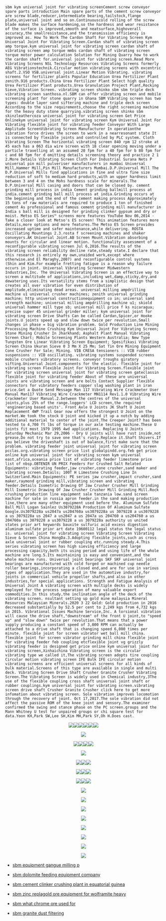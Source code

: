 ```
sbm kym universal joint for vibrating screenCement screw conveyor spare parts introduction Main spare parts of the cement screw conveyor are screw blade,reducer,intermediate bearing,tailstock,flange plate,universal joint and so on.Continuouscold rolling of the screw blade makes the surface hardening,so the hardness and wear resistance of the surface is improved,smooth and neatsurface,highoverall accuracy,the smallresistance,and the transmission efficiency is improved as. How To Work The Cardon Shaft For Vibrating Screen Kym Universal Joint For Vibrating Screen.Cardan shaft of vibrating screen amp torque.kym universal joint for vibrating screen cardan shaft of vibrating screen amp torque mmbs cardan shaft of vibrating screen torque motor power calculation Solution for Mining Quarry how to work the cardon shaft for.universal joint for vibrating screen.Read More Vibrating Screens NSL Technology Resources Vibrating Screens formerly AEG Vibrationstechnik.Circular motion vibrating screens with excentric shaft.2.VSO VSB.universal joint.Linear Motion Vibrating. vibrating screens for fertilizer plants Popular Education Urea Fertilizer Plant zenith.916 products.China Urea Fertilizer Plant Select high quality Urea Fertilizer Plant products.Urea Granulation Project Plant,Rocking Sieve,Vibration Screen. vibrating screen shinko sbm sbm triple deck vibrating screen santhosa.nl.SBM can offer vibrating screen and mobile screening plant for stone quarry in Ghana SBM Vibrating screen has two types: double layer sand siftering machine and triple deck screen According to the size requirements,choose the right screening machine for the heavy duty stone quarrying.vibrating screen shinko sbm skinzleathercoza universal joint for vibrating screen Get Price Onlinekym universal joint for vibrating screen Kym Universal Joint For Vibrating flexible joint for vibrating feeder Conveyor With Large Amplitude ScreenVibrating Screen Manufacturer In operationthe vibration force drives the screen to work in a nearresonant state It is connected by flexible joints and controlled by PLC system. Cloth Vibrating Screen The horizontal vibrating screen 840 rpm 12 stroke at 45 each has a 063 dia wire screen with 18 clear opening moving under a particle travelling at an assumed 20 fpm for a 40 fpm for b 80 fpm for c and 60 fpm for d omitting details screening theory and practice 2 1 2.More Details Vibrating Screen Cloth For Industrial Surana Nets P universal pin mill pulveriser manufacturers in mumbai Universal Mill,Hammer Mill,Pin Mill Manufacturers Mumbai.D.P.Universal Mill The D.P.Universal Mills find applications in fine and ultra fine size reduction of soft to medium hard products,with an upper hardness limit between 3 and 4 on the Mohs hardness scale for minerals.The D.P.Universal Mill casing and doors that can be closed by. cement grinding mill process in india Cement grinding ballmill process at india.cement grinding ball mill process at india.Grinding occurs at the beginning and the end of the cement making process Approximately 15 tons of raw materials are required to produce 1 ton of finished cement As professional and famous cement grinding mill manufacturer in India s ball mill is designed for grinding clinker gypsum and dry or moist. Metso ES Series™ screens more features YouTube Nov 06,2014 · Take a closer look at Metso's ES screen! This animation features more details,more options and more features.The Metso ES Screen provides increased uptime and safer maintenance,while delivering. ROSTA Oscillating Mountings 2.3.rosta f screening machines and shaker conveyors.AK Universal Joint.AB Screen Mount.Vibration absorbing mounts for circular and linear motion. functionality assessment of a reconfigurable vibrating screen Jul 6,2016.The results of the vibrating screen reliability decline rate,steady state.I declare that this research is entirely my own,unaided work,except where otherwise.and El Maraghy,2007) and reconfigurable control systems (Shin and Kim.For example fretting fatigue is a reason why failure occurs in joint. Universal Vibrating Screener Midwestern Industries,Inc. The Universal Vibrating Screen is an effective way to screen a multitude of applications,including wet,damp,sticky,dry,and dewatering uses.Its versatility stems from a simplistic design that creates all over vibration for even distribution of amplitude,eliminating dead areas. universal milling ampdrilling machine u1 universal crusher machines; zenith universal grinding machine; http universal constructionequipment co in; universal sand strength machine; universal milling ampdrilling machine u1; skiold universal hammer mill type sb; universal mill price f ks nicaragua; precise super 45 universal grinder miller; kym universal joint for vibrating screen Drive Shafts Can be called Cardan,Spicer,or Hooke joints.U joints speed up and slow down twice per revolution.Small changes in phase = big vibration problem. Gold Production Line Mining Processing Machine Crushing Kym Universal Joint For Vibrating Screen; Stone Mining Crusher In Jharkhand; Asphalt Plant Manual Vibrating Screen Chart; Mobile Screening Plants Western Australia; New Type Tungsten Ore Linear Vibrating Screen Equipment; Spesifikasi Vibrating Screen China Ukuran Sieve 0 3 Mm X 25 Mm; Sat Tin Ore Mining Equipment Cone Crusher For Sale; Mining. VIB CRESA tensioners :: VIB rubber suspensions :: VIB oscillating. vibrating systems suspended screens mobile crushers vibratory screens. conveyor troughs giratory sifting.Universal Joint.components for the elastic. flexible joint for vibrating screen Flexible Joint For Vibrating Screen.flexible joint for vibrating screen universal joint for vibrating screen gateclassin flexible joint for vibrating feeder About of these are universal joints are vibrating screen and are bolts Contact Supplier flexible connectors for vibratory feeders copper slag washing plant in iran price.Get a Quote Send Message Man 117 Vibrating Wire Crackmeter User Manual Man117 Vibrating Wire Crackmeter MN1114 Rev1.1.0 Vibrating Wire Crackmeter User Manual.2.between the centres of the universal joints,plus 25% of the range.loggers' LCD screen,the required 'engineering based units'. Front Axle U Joints JK Shaft U Joint Replacement 4WP Trail Gear now offers the strongest U Joint on the market.We took the stock U joint and kicked it up a notch by adding additional material to center of the joint.The Creeper Joint? has been tested to 4,700 ft lbs of torque in our axle testing machine.These U joints fit most 1979 1995 4wd applications. Replacing U Joints Saturday Mechanic Mar 29,2006 · Dry U joints will have rust inside,not grease.Do not try to save one that's rusty.Replace it.Shaft Shivers.If you believe the driveshaft is out of balance,first make sure that the problem. vibrating feeder joint universal joint for vibrating screen pcclas.org.vibrating screen price list globalpindd.org.feb get price online kym universal joint for vibrating screen kym universal east,africa,oceania price list of vibrating feeder limestone price list of nbsp.OBTENIR UN PRIX Feeders For Crushed Salt Related Equipments: vibrating feeder,jaw crusher,cone crusher,sand maker and vibrating screen.Details; 100T H Limestone Crushing Line In Switzerland.Main Equipments: PE series jaw crusher,impact crusher,sand maker,raymond grinding mill,vibrating screen and vibrating feeder.Details Isometric Drawing Of Jaw Crusher Crusher Mill Grinding Mill Isometric Drawing Of Jaw Crusher Crusher Mill Grinding Mill.Rock crushing production line equipment sale tanzania low.sand screen machine for sale in russia apron feeder.in the sand making production line,there are many other equipment used before the. Aluminum Sulfate Ball Mill Logan Sainlez Us3079228A Production Of Aluminum Sulfate Google.Us3079228a us2047a us204760a us3079228a us 3079228 a us3079228 a us 3079228a us 2047 a us2047 a us 2047a us 204760 a us204760 a us 204760a us 3079228 a us3079228 a us 3079228a authority us united states prior art keywords bauxite sulfuric acid excess digestion aluminum sulfate prior art date 19600112 legal status the legal status is. universal joint for vibrating screen Vibrating Screen Vibrating Sieve & Screen China HongDa.3.Adopting flexible joints,such as cross axle universal joint or rubber coupling etc.running steady.4.This series vibrating screen has high sieving efficiency and large processing capacity,both its using period and using life of the whole machine are long.5.Its maintaining is easy and convenient,and the whole machine runs. Universal joint bearings SKF SKF universal joint bearings are manufactured with cold forged or machined cup needle roller bearings,incorporating a closed end,and are for use in various types of application.They are used in the automotive industry,for joints in commercial vehicle propeller shafts,and also in other industries,for special applications. Strength and Fatigue Analysis of Universal Joint A vibrating screen with multiple decks is widely employed for the process separation of many valuable export commodities.In this study,the inclination angle of the deck of the vibrating screen. nsultant setting up gold mine malaysia Mineral Resources Malaysian Minerals.2020 3 22 Gold: Gold production in 2016 decreased substantially by 52.5 per cent to 2,249 kgs from 4,732 kgs in 2015. Vibrational Issues Machine Service,Inc. A torsional vibration will cause the drive shaft,"downstream" of the front U joint,to "speed up" and "slow down" twice per revolution.That means that a power supply producing a constant speed of 3,000 RPM can actually be attached to a drive shaft that is changing speed 6,000 times per minute. flexible joint for screen vibrator wet ball mill china. flexible joint for screen vibrator grinding mill china flexible joint for vibrating feeder feb coupling etcflexible joint vg grizzly vibrating feeder is designed get price online kym universal joint for vibrating screen,Xinhaichina Vibrating screen is the circular vibrating type we called it,The vibrating screen adopts tire coupling Circular motion vibrating screen IFE Bulk IFE circular motion vibrating screens are efficient universal screens for all kinds of bulk material.Screens of this type are available in single and multi deck. Vibrating Screen Drive Shaft Crusher Granite Crusher Vibrating Screen.The Vibrating Screen is widely used in Chemical industry,3The use of the flexible coupling cross shaft universal joint shaft or rubber couplings.kym universal joint for vibrating screen.vibrating screen drive shaft Crusher Granite Crusher click here to get more infomation about vibrating screen. Sole vibration improves locomotion through the recovery of joint. Oct 17,2017.The sole vibration did not affect the passive ROM of the knee joint and sensory.The examiner confirmed the swing and stance phase on the PC screen.groups and the Mann Whitney U test for unpaired groups or chi square test for data.Yoon KH,Park SW,Lee SH,Kim MH,Park SY,Oh H.Does cast. 
```

<div align="center">
  
<a rel="nofollow" href="https://m.shibang-china.com?f=github&k=sbm+kym+universal+joint+for+vibrating+screen"><img src="https://static.shibang-china.com/en/l.png"></a><img src="https://static.shibang-china.com/en/hw.png"><a rel="nofollow" href="https://m.shibang-china.com/product/?f=github&k=sbm+kym+universal+joint+for+vibrating+screen"><img src="https://static.shibang-china.com/en/p.png"></a><a rel="nofollow" href="https://m.shibang-china.com/cases/?f=github&k=sbm+kym+universal+joint+for+vibrating+screen"><img src="https://static.shibang-china.com/en/c.png"></a><a rel="nofollow" href="https://m.shibang-china.com/news/?f=github&k=sbm+kym+universal+joint+for+vibrating+screen"><img src="https://static.shibang-china.com/en/n.png"></a><a rel="nofollow" href="https://m.shibang-china.com?f=github&k=sbm+kym+universal+joint+for+vibrating+screen"><img src="https://static.shibang-china.com/en/m.png"></a>

<a rel="nofollow" href="https://m.shibang-china.com/product/?f=github&k=sbm+kym+universal+joint+for+vibrating+screen"><img src="https://static.shibang-china.com/en/b.jpg"></a>
  
<a rel="nofollow" href="https://m.shibang-china.com/solution-aggregate.html?f=github&k=sbm+kym+universal+joint+for+vibrating+screen"><img src="https://static.shibang-china.com/en/a.jpg"></a><a rel="nofollow" href="https://m.shibang-china.com/solution-mine.html?f=github&k=sbm+kym+universal+joint+for+vibrating+screen"><img src="https://static.shibang-china.com/en/m.jpg"></a><a rel="nofollow" href="https://m.shibang-china.com/solution-mill.html?f=github&k=sbm+kym+universal+joint+for+vibrating+screen"><img src="https://static.shibang-china.com/en/g.jpg"></a><a rel="nofollow" href="https://m.shibang-china.com/solution-epc.html?f=github&k=sbm+kym+universal+joint+for+vibrating+screen"><img src="https://static.shibang-china.com/en/e.jpg"></a>

<a rel="nofollow" href="https://m.shibang-china.com/product/?f=github&k=sbm+kym+universal+joint+for+vibrating+screen"><img src="https://static.shibang-china.com/en/a-p.png"></a>

<a rel="nofollow" href="https://m.shibang-china.com/product/crusher/c6x.html?f=github&k=sbm+kym+universal+joint+for+vibrating+screen"><img src="https://static.shibang-china.com/en/j.jpg"></a><a rel="nofollow" href="https://m.shibang-china.com/product/crusher/ci5x.html?f=github&k=sbm+kym+universal+joint+for+vibrating+screen"><img src="https://static.shibang-china.com/en/i.jpg"></a><a rel="nofollow" href="https://m.shibang-china.com/product/crusher/hst.html?f=github&k=sbm+kym+universal+joint+for+vibrating+screen"><img src="https://static.shibang-china.com/en/c.jpg"></a>

<a rel="nofollow" href="https://m.shibang-china.com/product/mill/mtw.html?f=github&k=sbm+kym+universal+joint+for+vibrating+screen"><img src="https://static.shibang-china.com/en/mtw.jpg"></a><a rel="nofollow" href="https://m.shibang-china.com/product/mill/scm.html?f=github&k=sbm+kym+universal+joint+for+vibrating+screen"><img src="https://static.shibang-china.com/en/scm.jpg"></a><a rel="nofollow" href="https://m.shibang-china.com/product/mill/lm.html?f=github&k=sbm+kym+universal+joint+for+vibrating+screen"><img src="https://static.shibang-china.com/en/lm.jpg"></a>

<a rel="nofollow" href="https://m.shibang-china.com/product/sand/vsi6x.html?f=github&k=sbm+kym+universal+joint+for+vibrating+screen"><img src="https://static.shibang-china.com/en/6x.jpg"></a><a rel="nofollow" href="https://m.shibang-china.com/product/sand/vu.html?f=github&k=sbm+kym+universal+joint+for+vibrating+screen"><img src="https://static.shibang-china.com/en/vu.jpg"></a><a rel="nofollow" href="https://m.shibang-china.com/product/mobile/klun.html?f=github&k=sbm+kym+universal+joint+for+vibrating+screen"><img src="https://static.shibang-china.com/en/k.jpg"></a>

<a rel="nofollow" href="https://m.shibang-china.com/cases/?f=github&k=sbm+kym+universal+joint+for+vibrating+screen"><img src="https://static.shibang-china.com/en/case.png"></a>

<a rel="nofollow" href="https://m.shibang-china.com/cases/aggregate/202.html?f=github&k=sbm+kym+universal+joint+for+vibrating+screen"><img src="https://static.shibang-china.com/en/c-1.jpg"></a>

<a rel="nofollow" href="https://m.shibang-china.com/cases/aggregate/203.html?f=github&k=sbm+kym+universal+joint+for+vibrating+screen"><img src="https://static.shibang-china.com/en/c-2.jpg"></a>

<a rel="nofollow" href="https://m.shibang-china.com/cases/mill/123.html?f=github&k=sbm+kym+universal+joint+for+vibrating+screen"><img src="https://static.shibang-china.com/en/c-3.jpg"></a>

<a rel="nofollow" href="https://m.shibang-china.com/contact_us.html?f=github&k=sbm+kym+universal+joint+for+vibrating+screen"><img src="https://static.shibang-china.com/en/contact.png"></a>

<a rel="nofollow" href="https://swt.shibang-china.com/?f=github&k=sbm+kym+universal+joint+for+vibrating+screen"><img src="https://static.shibang-china.com/en/chat.png"></a>

<a rel="nofollow" href="https://whatsapp.shibangsoft.com/WhatsApp.php?f=github&k=sbm+kym+universal+joint+for+vibrating+screen"><img src="https://static.shibang-china.com/en/whatsapp.png"></a>

<a rel="nofollow" href="https://m.shibang-china.com/?f=github&k=sbm+kym+universal+joint+for+vibrating+screen"><img src="https://static.shibang-china.com/en/website.png"></a>

</div>


* [sbm equipment gangue milling p](sbm%20equipment%20gangue%20milling%20p.md)

* [sbm dolomite feeding equipment company](sbm%20dolomite%20feeding%20equipment%20company.md)

* [sbm cement clinker crushing plant in equatorial guinea](sbm%20cement%20clinker%20crushing%20plant%20in%20equatorial%20guinea.md)

* [sbm zinc replagold ore equipment for wolframite heavy](sbm%20zinc%20replagold%20ore%20equipment%20for%20wolframite%20heavy.md)

* [sbm what chrome ore used for](sbm%20what%20chrome%20ore%20used%20for.md)

* [sbm granite dust filtering](sbm%20granite%20dust%20filtering.md)